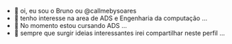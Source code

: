 - 👋 oi, eu sou o Bruno ou @callmebysoares
- 👀 tenho interesse na area de ADS e Engenharia da computação ...
- 🌱 No momento estou cursando ADS ...
- 💞️ sempre que surgir ideias interessantes irei compartilhar neste perfil ...

<!---
callmebysoares/callmebysoares is a ✨ special ✨ repository because its `README.md` (this file) appears on your GitHub profile.
You can click the Preview link to take a look at your changes.
--->
